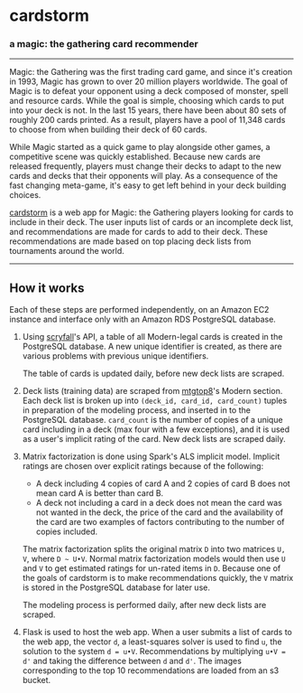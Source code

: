 # cardstorm
### a magic: the gathering card recommender
***

Magic: the Gathering was the first trading card game, and since it's creation in 1993, Magic has grown to over 20 million players worldwide. The goal of Magic is to defeat your opponent using a deck composed of monster, spell and resource cards. While the goal is simple, choosing which cards to put into your deck is not. In the last 15 years, there have been about 80 sets of roughly 200 cards printed. As a result, players have a pool of 11,348 cards to choose from when building their deck of 60 cards.

While Magic started as a quick game to play alongside other games, a competitive scene was quickly established. Because new cards are released frequently, players must change their decks to adapt to the new cards and decks that their opponents will play. As a consequence of the fast changing meta-game, it's easy to get left behind in your deck building choices.

[cardstorm](http://www.cardstorm.me) is a web app for Magic: the Gathering players looking for cards to include in their deck. The user inputs list of cards or an incomplete deck list, and recommendations are made for cards to add to their deck. These recommendations are made based on top placing deck lists from tournaments around the world.
***

## How it works
Each of these steps are performed independently, on an Amazon EC2 instance and interface only with an Amazon RDS PostgreSQL database.

1. Using [scryfall](https://scryfall.com)'s API, a table of all Modern-legal cards is created in the PostgreSQL database. A new unique identifier is created, as there are various problems with previous unique identifiers. 

	The table of cards is updated daily, before new deck lists are scraped.

2. Deck lists (training data) are scraped from [mtgtop8](http://mtgtop8.com)'s Modern section. Each deck list is broken up into `(deck_id, card_id, card_count)` tuples in preparation of the modeling process, and inserted in to the PostgreSQL database. `card_count` is the number of copies of a unique card including in a deck (max four with a few exceptions), and it is used as a user's implicit rating of the card.
	New deck lists are scraped daily.

3. Matrix factorization is done using Spark's ALS implicit model. Implicit ratings are chosen over explicit ratings because of the following:
	* A deck including 4 copies of card A and 2 copies of card B does not mean card A is better than card B.
	* A deck not including a card in a deck does not mean the card was not wanted in the deck, the price of the card and the availability of the card are two examples of factors contributing to the number of copies included.

	The matrix factorization splits the original matrix `D` into two matrices `U, V`, where `D ~ U•V`. Normal matrix factorization models would then use `U` and `V` to get estimated ratings for un-rated items in `D`. Because one of the goals of cardstorm is to make recommendations quickly, the `V` matrix is stored in the PostgreSQL database for later use.
   
   The modeling process is performed daily, after new deck lists are scraped.
   
4. Flask is used to host the web app. When a user submits a list of cards to the web app, the vector `d`, a least-squares solver is used to find `u`, the solution to the system `d = u•V`. Recommendations by multiplying `u•V = d'` and taking the difference between `d` and `d'`. The images corresponding to the top 10 recommendations are loaded from an s3 bucket.








